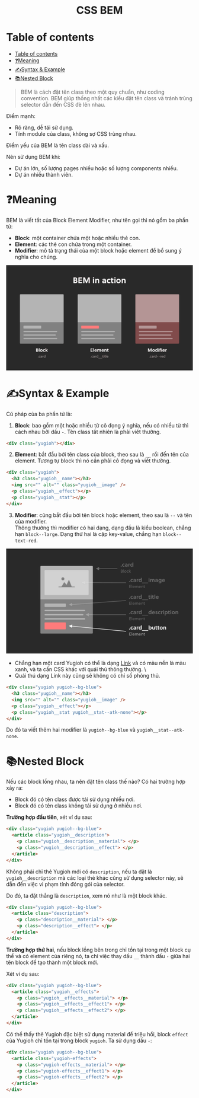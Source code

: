 <link rel='stylesheet' href='../../../main.css'>

<div class="title"> 
    <center><h1 class="bigtitle">CSS BEM</h1></center>
</div>

# Table of contents

- [Table of contents](#table-of-contents)
- [❓Meaning](#meaning)
- [✍Syntax & Example](#syntax--example)
- [📚Nested Block](#nested-block)

> BEM là cách đặt tên class theo một quy chuẩn, như coding convention. BEM giúp thống nhất các kiểu đặt tên class và tránh trùng selector dẫn đến CSS đè lên nhau.

Điểm mạnh:

- Rõ ràng, dễ tái sử dụng.
- Tính module của class, không sợ CSS trùng nhau.

Điểm yếu của BEM là tên class dài và xấu.

Nên sử dụng BEM khi:

- Dự án lớn, số lượng pages nhiều hoặc số lượng components nhiều.
- Dự án nhiều thành viên.

# ❓Meaning

BEM là viết tắt của Block Element Modifier, như tên gọi thì nó gồm ba phần tử:

- **Block**: một container chứa một hoặc nhiều thẻ con.
- **Element**: các thẻ con chứa trong một container.
- **Modifier**: mô tả trạng thái của một block hoặc element để bổ sung ý nghĩa cho chúng.

<img src="bem1.png">

# ✍Syntax & Example

Cú pháp của ba phần tử là:

1. **Block**: bao gồm một hoặc nhiều từ cô đọng ý nghĩa, nếu có nhiều từ thì cách nhau bởi dấu `-`. Tên class tất nhiên là phải viết thường.

```html
<div class="yugioh"></div>
```

2. **Element**: bắt đầu bởi tên class của block, theo sau là `__` rồi đến tên của element. Tương tự block thì nó cần phải cô đọng và viết thường.

```html
<div class="yugioh">
  <h3 class="yugioh__name"></h3>
  <img src="" alt="" class="yugioh__image" />
  <p class="yugioh__effect"></p>
  <p class="yugioh__stat"></p>
</div>
```

3. **Modifier**: cũng bắt đầu bởi tên block hoặc element, theo sau là `--` và tên của modifier. \
   Thông thường thì modifier có hai dạng, dạng đầu là kiểu boolean, chẳng hạn `block--large`. Dạng thứ hai là cặp key-value, chẳng hạn `block--text-red`.

<img src="bem2.png">

- Chẳng hạn một card Yugioh có thể là dạng [Link](https://yugioh.fandom.com/wiki/Link_Monster) và có màu nền là màu xanh, và ta cần CSS khác với quái thú thông thường. \
- Quái thú dạng Link này cũng sẽ không có chỉ số phòng thủ.

```html
<div class="yugioh yugioh--bg-blue">
  <h3 class="yugioh__name"></h3>
  <img src="" alt="" class="yugioh__image" />
  <p class="yugioh__effect"></p>
  <p class="yugioh__stat yugioh__stat--atk-none"></p>
</div>
```

Do đó ta viết thêm hai modifier là `yugioh--bg-blue` và `yugioh__stat--atk-none`.

# 📚Nested Block

Nếu các block lồng nhau, ta nên đặt tên class thế nào? Có hai trường hợp xảy ra:

- Block đó có tên class được tái sử dụng nhiều nơi.
- Block đó có tên class không tái sử dụng ở nhiều nơi.

**Trường hợp đầu tiên**, xét ví dụ sau:

```html
<div class="yugioh yugioh--bg-blue">
  <article class="yugioh__description">
    <p class="yugioh__description__material"> </p>
    <p class="yugioh__description__effect"> </p>
  </article>
</div>
```

Không phải chỉ thẻ Yugioh mới có `description`, nếu ta đặt là `yugioh__description` mà các loại thẻ khác cũng sử dụng selector này, sẽ dẫn đến việc vi phạm tính đóng gói của selector.

Do đó, ta đặt thẳng là `description`, xem nó như là một block khác.

```html
<div class="yugioh yugioh--bg-blue">
  <article class="description">
    <p class="description__material"> </p>
    <p class="description__effect"> </p>
  </article>
</div>
```

**Trường hợp thứ hai**, nếu block lồng bên trong chỉ tồn tại trong một block cụ thể và có element của riêng nó, ta chỉ việc thay dấu `__` thành dấu `-` giữa hai tên block để tạo thành một block mới.

Xét ví dụ sau:

```html
<div class="yugioh yugioh--bg-blue">
  <article class="yugioh__effects">
    <p class="yugioh__effects__material"> </p>
    <p class="yugioh__effects__effect1"> </p>
    <p class="yugioh__effects__effect2"> </p>
  </article>
</div>
```

Có thể thấy thẻ Yugioh đặc biệt sử dụng material để triệu hồi, block `effect` của Yugioh chỉ tồn tại trong block `yugioh`. Ta sử dụng dấu `-`:

```html
<div class="yugioh yugioh--bg-blue">
  <article class="yugioh-effects">
    <p class="yugioh-effects__material"> </p>
    <p class="yugioh-effects__effect1"> </p>
    <p class="yugioh-effects__effect2"> </p>
  </article>
</div>
```
